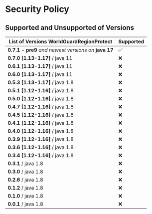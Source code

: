 # Security Policy

## Supported and Unsupported of Versions
| List of Versions WorldGuardRegionProtect              | Supported          |
|-------------------------------------------------------|--------------------|
| **0.7.1 - pre9** *and newest versions on* **java 17** | :white_check_mark: |
| **0.7.0 [1.13-1.17]** / java 11                       | :x:                |
| **0.6.1 [1.13-1.17]** / java 11                       | :x:                |
| **0.6.0 [1.13-1.17]** / java 11                       | :x:                |
| **0.5.3 [1.13-1.17]** / java 1.8                      | :x:                |
| **0.5.1 [1.12-1.16]** / java 1.8                      | :x:                |
| **0.5.0 [1.12-1.16]** / java 1.8                      | :x:                |
| **0.4.7 [1.12-1.16]** / java 1.8                      | :x:                |
| **0.4.5 [1.12-1.16]** / java 1.8                      | :x:                |
| **0.4.1 [1.12-1.16]** / java 1.8                      | :x:                |
| **0.4.0 [1.12-1.16]** / java 1.8                      | :x:                |
| **0.3.9 [1.12-1.16]** / java 1.8                      | :x:                |
| **0.3.6 [1.12-1.16]** / java 1.8                      | :x:                |
| **0.3.4 [1.12-1.16]** / java 1.8                      | :x:                |
| **0.3.1**             / java 1.8                      | :x:                |
| **0.3.0**             / java 1.8                      | :x:                |
| **0.2.6**             / java 1.8                      | :x:                |
| **0.1.2**             / java 1.8                      | :x:                |
| **0.1.0**             / java 1.8                      | :x:                |
| **0.0.1**             / java 1.8                      | :x:                |
